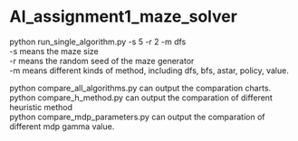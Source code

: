 # AI_assignment1_maze_solver 
python run_single_algorithm.py -s 5 -r 2 -m dfs  
-s means the maze size  
-r means the random seed of the maze generator  
-m means different kinds of method, including dfs, bfs, astar, policy, value.   

python compare_all_algorithms.py   can output the comparation charts.  
python compare_h_method.py         can output the comparation of different heuristic method  
python compare_mdp_parameters.py   can output the comparation of different mdp gamma value. 

